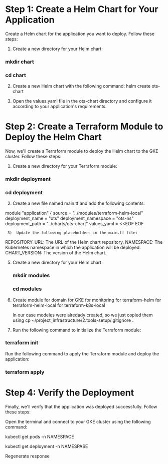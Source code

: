 # Step 1: Create a Helm Chart for Your Application
Create a Helm chart for the application you want to deploy. Follow these steps:

1) Create a new directory for your Helm chart:

 ### mkdir chart
### cd chart

2) Create a new Helm chart with the following command:
helm create ots-chart

3) Open the values.yaml file in the ots-chart directory and configure it according to your application's requirements.

# Step 2: Create a Terraform Module to Deploy the Helm Chart
Now, we'll create a Terraform module to deploy the Helm chart to the GKE cluster. Follow these steps:

1) Create a new directory for your Terraform module:

### mkdir deployment
### cd deployment

2) Create a new file named main.tf and add the following contents:

module "application" {
  source               = "../modules/terraform-helm-local"
  deployment_name      = "ots"
  deployment_namespace = "ots-ns"
  deployment_path      = "../charts/ots-chart"
  values_yaml          = <<EOF
      EOF 
      
     3)  Update the following placeholders in the main.tf file:
REPOSITORY_URL: The URL of the Helm chart repository.
NAMESPACE: The Kubernetes namespace in which the application will be deployed.
CHART_VERSION: The version of the Helm chart.

5) Create a new directory for your Helm chart:

    ### mkdir modules
    ### cd modules 
    
 6) Create module for domain
                  for GKE
                  for monitoring
                  for terraform-helm
                  for terraform-helm-local
                  for terraform-k8s-local
                  
    In our case  modeles  were  alredady created, so we just  copied them using   cp ~/project_infrastructure/2.tools-setup/.gitignore  .      
    
    
  7) Run the following command to initialize the Terraform module:


### terraform init

Run the following command to apply the Terraform module and deploy the application:

### terraform apply

# Step 4: Verify the Deployment
Finally, we'll verify that the application was deployed successfully. Follow these steps:

Open the terminal and connect to your GKE cluster using the following command:

kubectl get pods -n NAMESPACE

kubectl get deployment -n NAMESPASE




Regenerate response
  
